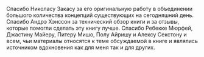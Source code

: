 <!-- ### Credits -->

Спасибо Николасу Закасу за его оригинальную работу в объединении большого
количества концепций существующих на сегодняшний день. Спасибо Андрэ Хэнссон
за технический обзор книги и за отзывы, которые помогли сделать эту книгу лучше.
Спасибо Ребекке Мюрфей, Джастину Майеру, Питеру Мишо, Полу Айришу и Алексу
Секстону и всем, чьи материалы относятся к теме обсуждаемой в книге и являлись
источником вдохновения как для меня так и для других.
